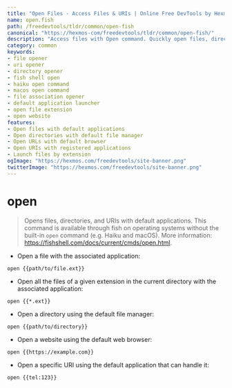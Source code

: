 ```yaml
---
title: "Open Files - Access Files & URIs | Online Free DevTools by Hexmos"
name: open.fish
path: /freedevtools/tldr/common/open-fish
canonical: "https://hexmos-com/freedevtools/tldr/common/open-fish/"
description: "Access files with Open command. Quickly open files, directories, and URIs using default applications across platforms. Free online tool, no registration required."
category: common
keywords:
- file opener
- uri opener
- directory opener
- fish shell open
- haiku open command
- macos open command
- file association opener
- default application launcher
- open file extension
- open website
features:
- Open files with default applications
- Open directories with default file manager
- Open URLs with default browser
- Open URIs with registered applications
- Launch files by extension
ogImage: "https://hexmos.com/freedevtools/site-banner.png"
twitterImage: "https://hexmos.com/freedevtools/site-banner.png"
---
```


# open

> Opens files, directories, and URIs with default applications.
> This command is available through fish on operating systems without the built-in `open` command (e.g. Haiku and macOS).
> More information: <https://fishshell.com/docs/current/cmds/open.html>.

- Open a file with the associated application:

`open {{path/to/file.ext}}`

- Open all the files of a given extension in the current directory with the associated application:

`open {{*.ext}}`

- Open a directory using the default file manager:

`open {{path/to/directory}}`

- Open a website using the default web browser:

`open {{https://example.com}}`

- Open a specific URI using the default application that can handle it:

`open {{tel:123}}`
